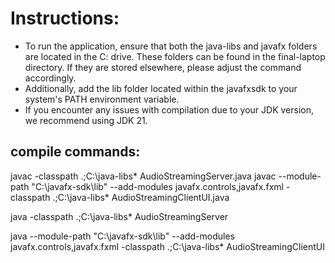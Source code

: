 # Instructions:

- To run the application, ensure that both the java-libs and javafx folders are located in the C: drive. These folders can be found in the final-laptop directory. If they are stored elsewhere, please adjust the command accordingly.   
- Additionally, add the lib folder located within the javafxsdk to your system's PATH environment variable.
- If you encounter any issues with compilation due to your JDK version, we recommend using JDK 21. 

## compile commands:
javac -classpath .;C:\java-libs\* AudioStreamingServer.java
javac --module-path "C:\javafx-sdk\lib" --add-modules javafx.controls,javafx.fxml -classpath .;C:\java-libs\* AudioStreamingClientUI.java



java -classpath .;C:\java-libs\* AudioStreamingServer




java --module-path "C:\javafx-sdk\lib" --add-modules javafx.controls,javafx.fxml -classpath .;C:\java-libs\* AudioStreamingClientUI

